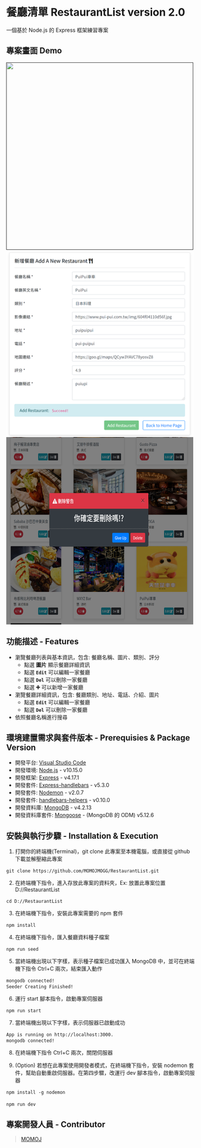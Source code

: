 # 餐廳清單 RestaurantList version 2.0

一個基於 Node.js 的 Express 框架練習專案

## 專案畫面 Demo
[<img align="center" src="https://github.com/MOMOJMOGG/RestaurantList/blob/master/public/images/HomePage.PNG" height="500" width="500" />]()
[<img align="center" src="https://github.com/MOMOJMOGG/RestaurantList/blob/master/public/images/CreatePage.PNG" height="500" width="500" />]()
[<img align="center" src="https://github.com/MOMOJMOGG/RestaurantList/blob/master/public/images/DeleteWarning.PNG" height="500" width="500" />]()

## 功能描述 - Features
- 瀏覽餐廳列表與基本資訊，包含: 餐廳名稱、圖片、類別、評分
  - 點選 **圖片** 顯示餐廳詳細資訊
  - 點選 **`Edit`** 可以編輯一家餐廳
  - 點選 **`Del`** 可以刪除一家餐廳
  - 點選 **➕** 可以新增一家餐廳
- 瀏覽餐廳詳細資訊，包含: 餐廳類別、地址、電話、介紹、圖片
  - 點選 **`Edit`** 可以編輯一家餐廳
  - 點選 **`Del`** 可以刪除一家餐廳
- 依照餐廳名稱進行搜尋


## 環境建置需求與套件版本 - Prerequisies & Package Version
- 開發平台: [Visual Studio Code](https://code.visualstudio.com/download)
- 開發環境: [Node.js](https://nodejs.org/en/) - v10.15.0
- 開發框架: [Express](https://expressjs.com/en/starter/installing.html) - v4.17.1
- 開發套件: [Express-handlebars](https://www.npmjs.com/package/express-handlebars) - v5.3.0
- 開發套件: [Nodemon](https://www.npmjs.com/package/nodemon) - v2.0.7
- 開發套件: [handlebars-helpers]() - v0.10.0
- 開發資料庫: [MongoDB](https://www.mongodb.com/) - v4.2.13
- 開發資料庫套件: [Mongoose](https://www.npmjs.com/package/mongoose) - (MongoDB 的 ODM) v5.12.6


## 安裝與執行步驟 - Installation & Execution
1. 打開你的終端機(Terminal)，git clone 此專案至本機電腦，或直接從 github 下載並解壓縮此專案

```
git clone https://github.com/MOMOJMOGG/RestaurantList.git
```

2. 在終端機下指令，進入存放此專案的資料夾，Ex: 放置此專案位置 D://RestaurantList

```
cd D://RestaurantList
```

3. 在終端機下指令，安裝此專案需要的 npm 套件

```
npm install
```

4. 在終端機下指令，匯入餐廳資料種子檔案

```
npm run seed
```

5. 當終端機出現以下字樣，表示種子檔案已成功匯入 MongoDB 中，並可在終端機下指令 Ctrl+C 兩次，結束匯入動作

```
mongodb connected!
Seeder Creating Finished!
```

6. 運行 start 腳本指令，啟動專案伺服器

```
npm run start
```

7. 當終端機出現以下字樣，表示伺服器已啟動成功

```
App is running on http://localhost:3000.
mongodb connected!
```

8. 在終端機下指令 Ctrl+C 兩次，關閉伺服器

9. (Option) 若想在此專案使用開發者模式，在終端機下指令，安裝 nodemon 套件，幫助自動重啟伺服器。在第四步驟，改運行 dev 腳本指令，啟動專案伺服器

```
npm install -g nodemon

npm run dev
```


## 專案開發人員 - Contributor

> [MOMOJ](https://github.com/MOMOJMOGG)
